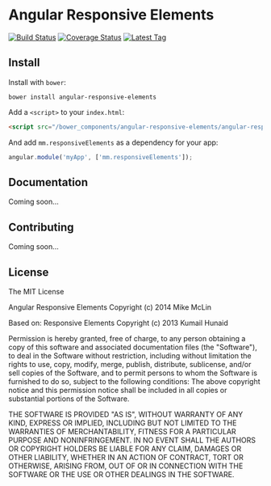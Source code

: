 # Angular Responsive Elements

[![Build Status](https://img.shields.io/travis/mikemclin/angular-responsive-elements/master.svg?style=flat-square)](https://travis-ci.org/mikemclin/angular-responsive-elements)
[![Coverage Status](https://img.shields.io/coveralls/mikemclin/angular-responsive-elements/master.svg?style=flat-square)](https://coveralls.io/r/mikemclin/angular-responsive-elements?branch=master)
[![Latest Tag](http://img.shields.io/github/tag/mikemclin/angular-responsive-elements.svg?style=flat-square)](https://github.com/mikemclin/angular-responsive-elements/tags)


## Install

Install with `bower`:

```shell
bower install angular-responsive-elements
```

Add a `<script>` to your `index.html`:

```html
<script src="/bower_components/angular-responsive-elements/angular-responsive-elements.js"></script>
```

And add `mm.responsiveElements` as a dependency for your app:

```javascript
angular.module('myApp', ['mm.responsiveElements']);
```

## Documentation

Coming soon...

## Contributing

Coming soon...

## License

The MIT License

Angular Responsive Elements
Copyright (c) 2014 Mike McLin

Based on:
Responsive Elements
Copyright (c) 2013 Kumail Hunaid

Permission is hereby granted, free of charge, to any person obtaining a copy
of this software and associated documentation files (the "Software"), to deal
in the Software without restriction, including without limitation the rights
to use, copy, modify, merge, publish, distribute, sublicense, and/or sell
copies of the Software, and to permit persons to whom the Software is
furnished to do so, subject to the following conditions:
The above copyright notice and this permission notice shall be included in
all copies or substantial portions of the Software.

THE SOFTWARE IS PROVIDED "AS IS", WITHOUT WARRANTY OF ANY KIND, EXPRESS OR
IMPLIED, INCLUDING BUT NOT LIMITED TO THE WARRANTIES OF MERCHANTABILITY,
FITNESS FOR A PARTICULAR PURPOSE AND NONINFRINGEMENT. IN NO EVENT SHALL THE
AUTHORS OR COPYRIGHT HOLDERS BE LIABLE FOR ANY CLAIM, DAMAGES OR OTHER
LIABILITY, WHETHER IN AN ACTION OF CONTRACT, TORT OR OTHERWISE, ARISING FROM,
OUT OF OR IN CONNECTION WITH THE SOFTWARE OR THE USE OR OTHER DEALINGS IN
THE SOFTWARE.
